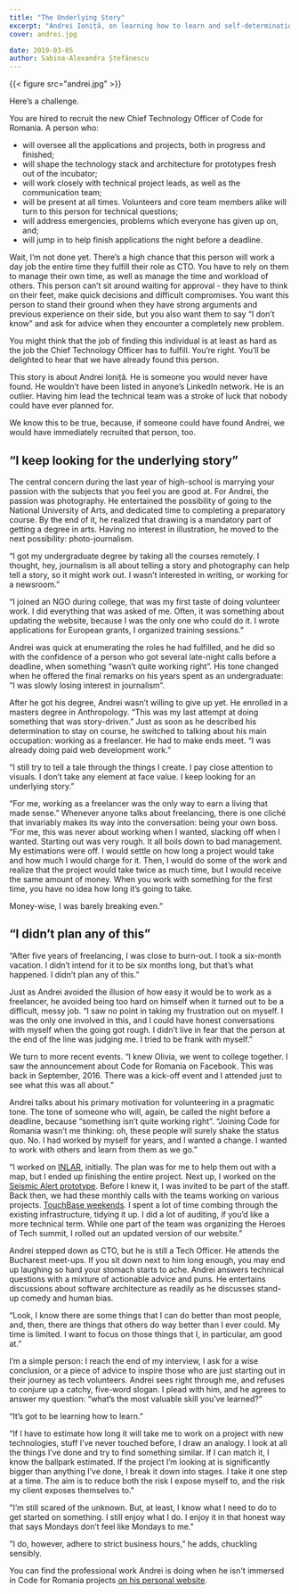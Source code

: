 ```yaml
---
title: "The Underlying Story"
excerpt: "Andrei Ioniță, on learning how to learn and self-determination."
cover: andrei.jpg

date: 2019-03-05
author: Sabina-Alexandra Ștefănescu
---
```


{{< figure src="andrei.jpg" >}}

Here’s a challenge. 

You are hired to recruit the new Chief Technology Officer of Code for Romania. A person who:

* will oversee all the applications and projects, both in progress and finished;
* will shape the technology stack and architecture for prototypes fresh out of the incubator; 
* will work closely with technical project leads, as well as the communication team;
* will be present at all times. Volunteers and core team members alike will turn to this person for technical questions; 
* will address emergencies, problems which everyone has given up on, and; 
* will jump in to help finish applications the night before a deadline. 

Wait, I’m not done yet. There’s a high chance that this person will work a day job the entire time they fulfill their role as CTO. You have to rely on them to manage their own time, as well as manage the time and workload of others. This person can’t sit around waiting for approval - they have to think on their feet, make quick decisions and difficult compromises. You want this person to stand their ground when they have strong arguments and previous experience on their side, but you also want them to say “I don’t know” and ask for advice when they encounter a completely new problem. 

You might think that the job of finding this individual is at least as hard as the job the Chief Technology Officer has to fulfill. You’re right. You’ll be delighted to hear that we have already found this person. 

This story is about Andrei Ioniță. He is someone you would never have found. He wouldn’t have been listed in anyone’s LinkedIn network. He is an outlier. Having him lead the technical team was a stroke of luck that nobody could have ever planned for.

We know this to be true, because, if someone could have found Andrei, we would have immediately recruited that person, too. 

## “I keep looking for the underlying story”

The central concern during the last year of high-school is marrying your passion with the subjects that you feel you are good at. For Andrei, the passion was photography. He entertained the possibility of going to the National University of Arts, and dedicated time to completing a preparatory course. By the end of it, he realized that drawing is a mandatory part of getting a degree in arts. Having no interest in illustration, he moved to the next possibility: photo-journalism. 

“I got my undergraduate degree by taking all the courses remotely. I thought, hey, journalism is all about telling a story and photography can help tell a story, so it might work out. I wasn’t interested in writing, or working for a newsroom.” 

“I joined an NGO during college, that was my first taste of doing volunteer work. I did everything that was asked of me. Often, it was something about updating the website, because I was the only one who could do it. I wrote applications for European grants, I organized training sessions.”

Andrei was quick at enumerating the roles he had fulfilled, and he did so with the confidence of a person who got several late-night calls before a deadline, when something “wasn’t quite working right”. His tone changed when he offered the final remarks on his years spent as an undergraduate: “I was slowly losing interest in journalism”. 

After he got his degree, Andrei wasn’t willing to give up yet. He enrolled in a masters degree in Anthropology. “This was my last attempt at doing something that was story-driven.” Just as soon as he described his determination to stay on course, he switched to talking about his main occupation: working as a freelancer. He had to make ends meet. “I was already doing paid web development work.”

“I still try to tell a tale through the things I create. I pay close attention to visuals. I don’t take any element at face value. I keep looking for an underlying story.”

“For me, working as a freelancer was the only way to earn a living that made sense.” Whenever anyone talks about freelancing, there is one cliché that invariably makes its way into the conversation: being your own boss. “For me, this was never about working when I wanted, slacking off when I wanted. Starting out was very rough. It all boils down to bad management. My estimations were off. I would settle on how long a project would take and how much I would charge for it. Then, I would do some of the work and realize that the project would take twice as much time, but I would receive the same amount of money. When you work with something for the first time, you have no idea how long it’s going to take.

Money-wise, I was barely breaking even.”

## “I didn’t plan any of this”

“After five years of freelancing, I was close to burn-out. I took a six-month vacation. I didn’t intend for it to be six months long, but that’s what happened. I didn’t plan any of this.” 

Just as Andrei avoided the illusion of how easy it would be to work as a freelancer, he avoided being too hard on himself when it turned out to be a difficult, messy job. “I saw no point in taking my frustration out on myself. I was the only one involved in this, and I could have honest conversations with myself when the going got rough. I didn’t live in fear that the person at the end of the line was judging me. I tried to be frank with myself.”

We turn to more recent events. “I knew Olivia, we went to college together. I saw the announcement about Code for Romania on Facebook. This was back in September, 2016. There was a kick-off event and I attended just to see what this was all about.” 

Andrei talks about his primary motivation for volunteering in a pragmatic tone. The tone of someone who will, again, be called the night before a deadline, because “something isn’t quite working right”. “Joining Code for Romania wasn’t me thinking: oh, these people will surely shake the status quo. No. I had worked by myself for years, and I wanted a change. I wanted to work with others and learn from them as we go.”

“I worked on [INLAR](http://inlar.org/en/), initially. The plan was for me to help them out with a map, but I ended up finishing the entire project. Next up, I worked on the [Seismic Alert prototype](https://code4.ro/ro/apps/seismic-alert/). Before I knew it, I was invited to be part of the staff. Back then, we had these monthly calls with the teams working on various projects. [TouchBase weekends](https://code4.ro/en/blog/behind-the-scenes-touchbase-weekend/). I spent a lot of time combing through the existing infrastructure, tidying it up. I did a lot of auditing, if you’d like a more technical term. While one part of the team was organizing the Heroes of Tech summit, I rolled out an updated version of our website.”

Andrei stepped down as CTO, but he is still a Tech Officer. He attends the Bucharest meet-ups. If you sit down next to him long enough, you may end up laughing so hard your stomach starts to ache. Andrei answers technical questions with a mixture of actionable advice and puns. He entertains discussions about software architecture as readily as he discusses stand-up comedy and human bias. 

“Look, I know there are some things that I can do better than most people, and, then, there are things that others do way better than I ever could. My time is limited. I want to focus on those things that I, in particular, am good at.”

I’m a simple person: I reach the end of my interview, I ask for a wise conclusion, or a piece of advice to inspire those who are just starting out in their journey as tech volunteers. Andrei sees right through me, and refuses to conjure up a catchy, five-word slogan. I plead with him, and he agrees to answer my question: “what’s the most valuable skill you’ve learned?”

“It’s got to be learning how to learn.”

“If I have to estimate how long it will take me to work on a project with new technologies, stuff I’ve never touched before, I draw an analogy. I look at all the things I’ve done and try to find something similar. If I can match it, I know the ballpark estimated. If the project I’m looking at is significantly bigger than anything I’ve done, I break it down into stages. I take it one step at a time. The aim is to reduce both the risk I expose myself to, and the risk my client exposes themselves to."

"I’m still scared of the unknown. But, at least, I know what I need to do to get started on something. I still enjoy what I do. I enjoy it in that honest way that says Mondays don’t feel like Mondays to me."

"I do, however, adhere to strict business hours,” he adds, chuckling sensibly. 

You can find the professional work Andrei is doing when he isn't immersed in Code for Romania projects [on his personal website](https://andrei.io). 